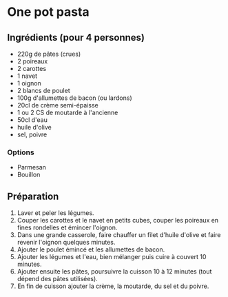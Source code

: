 # One pot pasta

## Ingrédients (pour 4 personnes)

- 220g de pâtes (crues)
- 2 poireaux
- 2 carottes
- 1 navet
- 1 oignon
- 2 blancs de poulet
- 100g d'allumettes de bacon (ou lardons)
- 20cl de crème semi-épaisse
- 1 ou 2 CS de moutarde à l'ancienne
- 50cl d'eau
- huile d'olive
- sel, poivre

### Options

- Parmesan
- Bouillon

## Préparation

1. Laver et peler les légumes.
2. Couper les carottes et le navet en petits cubes, couper les  poireaux en fines rondelles et émincer l'oignon.
3. Dans une grande casserole, faire chauffer un filet d'huile d'olive et faire revenir l'oignon quelques minutes.
4. Ajouter le poulet émincé et les allumettes de bacon.
5. Ajouter les légumes et l'eau, bien mélanger puis cuire à couvert 10 minutes.
6. Ajouter ensuite les pâtes, poursuivre la cuisson 10 à 12 minutes (tout dépend des pâtes utilisées).
7. En fin de cuisson ajouter la crème, la moutarde, du sel et du poivre.
